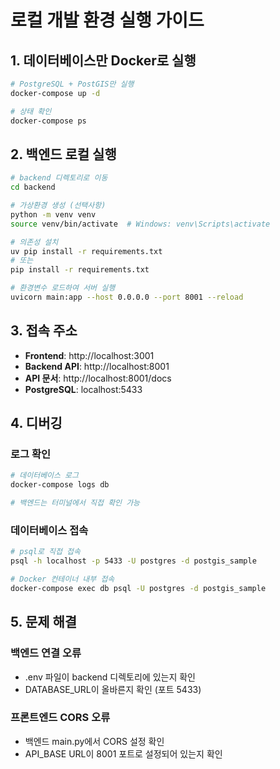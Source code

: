 # 로컬 개발 환경 실행 가이드

## 1. 데이터베이스만 Docker로 실행

```bash
# PostgreSQL + PostGIS만 실행
docker-compose up -d

# 상태 확인
docker-compose ps
```

## 2. 백엔드 로컬 실행

```bash
# backend 디렉토리로 이동
cd backend

# 가상환경 생성 (선택사항)
python -m venv venv
source venv/bin/activate  # Windows: venv\Scripts\activate

# 의존성 설치
uv pip install -r requirements.txt
# 또는
pip install -r requirements.txt

# 환경변수 로드하여 서버 실행
uvicorn main:app --host 0.0.0.0 --port 8001 --reload
```

## 3. 접속 주소

- **Frontend**: http://localhost:3001
- **Backend API**: http://localhost:8001
- **API 문서**: http://localhost:8001/docs
- **PostgreSQL**: localhost:5433

## 4. 디버깅

### 로그 확인
```bash
# 데이터베이스 로그
docker-compose logs db

# 백엔드는 터미널에서 직접 확인 가능
```

### 데이터베이스 접속
```bash
# psql로 직접 접속
psql -h localhost -p 5433 -U postgres -d postgis_sample

# Docker 컨테이너 내부 접속
docker-compose exec db psql -U postgres -d postgis_sample
```

## 5. 문제 해결

### 백엔드 연결 오류
- .env 파일이 backend 디렉토리에 있는지 확인
- DATABASE_URL이 올바른지 확인 (포트 5433)

### 프론트엔드 CORS 오류
- 백엔드 main.py에서 CORS 설정 확인
- API_BASE URL이 8001 포트로 설정되어 있는지 확인 